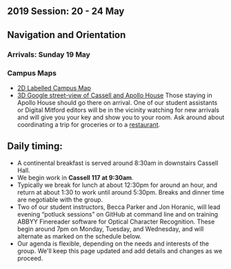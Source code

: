 ## 2019 Session: 20 - 24 May 

## Navigation and Orientation
### Arrivals: Sunday 19 May 
### Campus Maps
* [2D Labelled Campus Map](Map_UPG_Labelled.pdf)
* [3D Google street-view of Cassell and Apollo House](3DMap_CassellApollo.png)
Those staying in Apollo House should go there on arrival. One of our student assistants or Digital Mitford editors will be in the vicinity watching for new arrivals and will give you your key and show you to your room. Ask around about coordinating a trip for groceries or to a [restaurant](restaurants.md).  
## Daily timing: 
* A continental breakfast is served around 8:30am in downstairs Cassell Hall.
* We begin work in **Cassell 117 at 9:30am**. 
* Typically we break for lunch at about 12:30pm for around an hour, and return at about 1:30 to work until around 5:30pm. Breaks and dinner time are negotiable with the group.
* Two of our student instructors, Becca Parker and Jon Horanic, will lead evening “potluck sessions” on GitHub at command line and on training ABBYY Finereader software for Optical Character Recognition. These begin around 7pm on Monday, Tuesday, and Wednesday, and will alternate as marked on the schedule below. 
* Our agenda is flexible, depending on the needs and interests of the group. We'll keep this page updated and add details and changes as we proceed. 